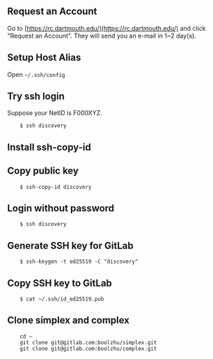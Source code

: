 ## Request an Account
Go to [https://rc.dartmouth.edu/](https://rc.dartmouth.edu/) and click "Request an Account".
They will send you an e-mail in 1~2 day(s).

## Setup Host Alias
Open `~/.ssh/config`

## Try ssh login
Suppose your NetID is F000XYZ.

        $ ssh discovery

## Install ssh-copy-id
## Copy public key

        $ ssh-copy-id discovery
## Login without password

        $ ssh discovery
## Generate SSH key for GitLab

        $ ssh-keygen -t ed25519 -C "discovery"

## Copy SSH key to GitLab

        $ cat ~/.ssh/id_ed25519.pub

## Clone simplex and complex

        cd ~
        git clone git@gitlab.com:boolzhu/simplex.git
        git clone git@gitlab.com:boolzhu/complex.git
